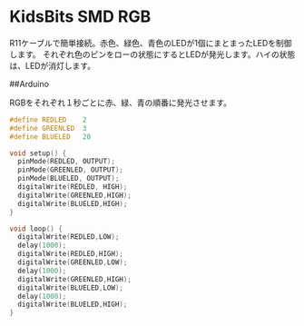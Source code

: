# KidsBits SMD RGB

R11ケーブルで簡単接続。赤色、緑色、青色のLEDが1個にまとまったLEDを制御します。
それぞれ色のピンをローの状態にするとLEDが発光します。ハイの状態は、LEDが消灯します。

##Arduino

RGBをそれぞれ１秒ごとに赤、緑、青の順番に発光させます。

```cpp
#define REDLED    2
#define GREENLED  3
#define BLUELED   20

void setup() {
  pinMode(REDLED, OUTPUT);
  pinMode(GREENLED, OUTPUT);
  pinMode(BLUELED, OUTPUT);
  digitalWrite(REDLED, HIGH);
  digitalWrite(GREENLED,HIGH);
  digitalWrite(BLUELED,HIGH);
}

void loop() {
  digitalWrite(REDLED,LOW);
  delay(1000);
  digitalWrite(REDLED,HIGH);
  digitalWrite(GREENLED,LOW);
  delay(1000);
  digitalWrite(GREENLED,HIGH);
  digitalWrite(BLUELED,LOW);
  delay(1000);
  digitalWrite(BLUELED,HIGH);
}

```
